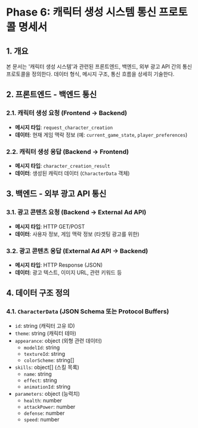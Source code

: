 # Phase 6: 캐릭터 생성 시스템 통신 프로토콜 명세서

## 1. 개요

본 문서는 '캐릭터 생성 시스템'과 관련된 프론트엔드, 백엔드, 외부 광고 API 간의 통신 프로토콜을 정의한다. 데이터 형식, 메시지 구조, 통신 흐름을 상세히 기술한다.

## 2. 프론트엔드 - 백엔드 통신

### 2.1. 캐릭터 생성 요청 (Frontend -> Backend)
*   **메시지 타입**: `request_character_creation`
*   **데이터**: 현재 게임 맥락 정보 (예: `current_game_state`, `player_preferences`)

### 2.2. 캐릭터 생성 응답 (Backend -> Frontend)
*   **메시지 타입**: `character_creation_result`
*   **데이터**: 생성된 캐릭터 데이터 (`CharacterData` 객체)

## 3. 백엔드 - 외부 광고 API 통신

### 3.1. 광고 콘텐츠 요청 (Backend -> External Ad API)
*   **메시지 타입**: HTTP GET/POST
*   **데이터**: 사용자 정보, 게임 맥락 정보 (타겟팅 광고를 위한)

### 3.2. 광고 콘텐츠 응답 (External Ad API -> Backend)
*   **메시지 타입**: HTTP Response (JSON)
*   **데이터**: 광고 텍스트, 이미지 URL, 관련 키워드 등

## 4. 데이터 구조 정의

### 4.1. `CharacterData` (JSON Schema 또는 Protocol Buffers)
*   `id`: string (캐릭터 고유 ID)
*   `theme`: string (캐릭터 테마)
*   `appearance`: object (외형 관련 데이터)
    *   `modelId`: string
    *   `textureId`: string
    *   `colorScheme`: string[]
*   `skills`: object[] (스킬 목록)
    *   `name`: string
    *   `effect`: string
    *   `animationId`: string
*   `parameters`: object (능력치)
    *   `health`: number
    *   `attackPower`: number
    *   `defense`: number
    *   `speed`: number
